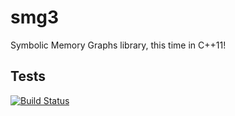 # smg3
Symbolic Memory Graphs library, this time in C++11!

## Tests

[![Build Status](https://travis-ci.org/VeriFIT/smg3.svg?branch=master)](https://travis-ci.org/VeriFIT/smg3)
